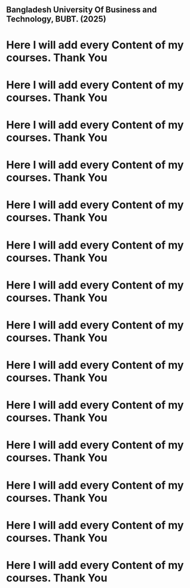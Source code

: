 ## Bangladesh University Of Business and Technology, BUBT. (2025)






# Here I will add every Content of my courses. Thank You
# Here I will add every Content of my courses. Thank You
# Here I will add every Content of my courses. Thank You
# Here I will add every Content of my courses. Thank You
# Here I will add every Content of my courses. Thank You
# Here I will add every Content of my courses. Thank You
# Here I will add every Content of my courses. Thank You
# Here I will add every Content of my courses. Thank You
# Here I will add every Content of my courses. Thank You
# Here I will add every Content of my courses. Thank You
# Here I will add every Content of my courses. Thank You
# Here I will add every Content of my courses. Thank You
# Here I will add every Content of my courses. Thank You
# Here I will add every Content of my courses. Thank You
